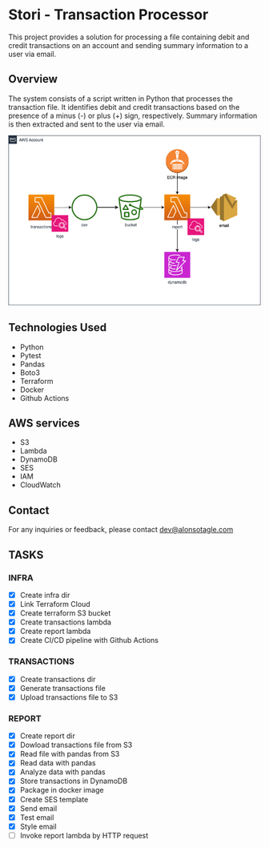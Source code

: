 # Stori - Transaction Processor

This project provides a solution for processing a file containing debit and credit transactions on an account and sending summary information to a user via email.

## Overview

The system consists of a script written in Python that processes the transaction file. It identifies debit and credit transactions based on the presence of a minus (-) or plus (+) sign, respectively. Summary information is then extracted and sent to the user via email.

![Arch diagram](arch.png?raw=true "Arch diagram")

## Technologies Used
- Python
- Pytest
- Pandas
- Boto3
- Terraform
- Docker
- Github Actions

## AWS services
- S3
- Lambda
- DynamoDB
- SES
- IAM
- CloudWatch

## Contact
For any inquiries or feedback, please contact dev@alonsotagle.com


## TASKS

### INFRA
- [x] Create infra dir
- [x] Link Terraform Cloud
- [x] Create terraform S3 bucket
- [x] Create transactions lambda
- [x] Create report lambda
- [x] Create CI/CD pipeline with Github Actions

### TRANSACTIONS

- [x] Create transactions dir
- [x] Generate transactions file
- [x] Upload transactions file to S3

### REPORT
- [x] Create report dir
- [x] Dowload transactions file from S3
- [x] Read file with pandas from S3
- [x] Read data with pandas
- [x] Analyze data with pandas
- [x] Store transactions in DynamoDB
- [x] Package in docker image
- [x] Create SES template
- [x] Send email
- [x] Test email
- [x] Style email
- [ ] Invoke report lambda by HTTP request
